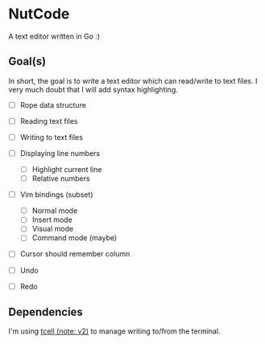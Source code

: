 # NutCode

A text editor written in Go :)

## Goal(s)

In short, the goal is to write a text editor which can read/write to text files.
I very much doubt that I will add syntax highlighting.

- [ ] Rope data structure
- [ ] Reading text files
- [ ] Writing to text files
- [ ] Displaying line numbers
  - [ ] Highlight current line
  - [ ] Relative numbers
- [ ] Vim bindings (subset)
  - [ ] Normal mode
  - [ ] Insert mode
  - [ ] Visual mode
  - [ ] Command mode (maybe)
- [ ] Cursor should remember column

- [ ] Undo
- [ ] Redo

## Dependencies

I'm using [tcell (note: v2)](https://github.com/gdamore/tcell) to manage writing to/from the terminal.

